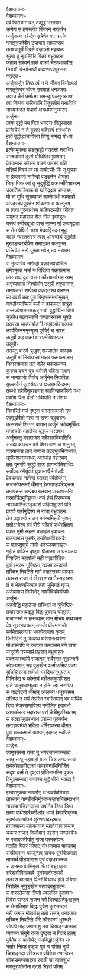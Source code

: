 वैशम्पायनः-  
वैशम्पायनः-  
एवं त्रिरात्रमभवत् तद्युद्धं भरतर्षभ  
क्रमेण स हयस्त्वेवं विचरन् भरतर्षभ   
अर्जुनस्य नरेन्द्रेण वृत्रेणेव शतक्रतोः  
मणलूरुपतेर्देशं उपायात् सहपाण्डवः   
ततश्चतुर्थे दिवसे वज्रदत्तो महाबलः  
श्रुत्वा तु नृपतिर्वीरं पितरं बभ्रुवाहनः  
जहास सस्वनं हासं वाक्यं चेदमथाब्रवीत्  
निर्ययौ विनयेनार्थो ब्राह्मणार्ध्यपुस्सरः  
वज्रदत्तः-  
अर्जुनार्जुन तिष्ठ त्वं न मे जीवन् विमोक्ष्यसे  
मणलूरेश्वरं त्वेवम् उपयातं धनञ्जयः  
उवाच चैनं धर्मात्मा समन्युः फल्गुनस्तथा  
त्वां निहत्य करिष्यामि पितुस्तोयं यथाविधि  
नाभ्यनन्दत मेधावी क्षत्रधर्ममनुस्मरन्  
अर्जुनः-  
त्वया वृद्धो मम पिता भगदत्तः पितुस्सखा  
प्रक्रियेयं न ते युक्ता बहिस्त्वं क्षत्रधर्मतः  
हतो वृद्धोऽपचायित्वा शिशुं मामद्य योधय  
वैशम्पायनः-  
इत्येवमुक्त्वा सङ्क्रुद्धो वज्रदत्तो नराधिपः  
संरक्ष्यमाणं तुरगं यौधिष्ठिरमुपागतम्  
प्रेषयामास कौरव्य वारणं पाण्डवं प्रति  
यज्ञियं विषयं त्वं मां नायोत्सीः किं नु पुत्रक  
स प्रेष्यमाणो नागेन्द्रो वज्रदत्तेन धीमता  
धिक् धिक् त्वां तु सुदुर्बुद्धिं क्षत्रधर्माविशारदम्  
उत्पतिष्यन्निवाकाशे ह्यभिदुद्राव पाण्डवम्  
यो मां युधि सुसम्प्राप्तं साम्नैवाथो त्वमग्रहीः  
अग्रहस्तप्रयुक्तेन शीकरेण स फल्गुनम्  
न त्वया पुरुषार्थश्च कश्चिदस्तीह जीवता  
समुक्षत महाराज शैलं नील इवाम्बुदः  
यस्त्वं स्त्रीवद्युधा प्राप्तं साम्ना मां प्रत्यगृह्णथाः  
स तेन प्रेषितो राज्ञा मेघवद्विनदन् मुहुः  
यद्यहं न्यस्तशस्त्रं त्वाम् आगच्छेयं सुदुर्मते  
मुखाडम्बरघोषेण समाद्रवत फल्गुनम्  
प्रक्रियेयं ततो युक्ता भवेत् तव नराधम  
वैशम्पायनः  
स नृत्यन्निव नागेन्द्रो वज्रदत्तप्रचोदितः  
तमेवमुक्तं भर्त्रा च विदित्वा पन्नगात्मजा  
आससाद द्रुतं राजन् कौरवाणां महारथम्  
अमृष्यमाणा भित्त्वोर्वीम् उलूपी तमुपागमत्  
तमापतन्तं सम्प्रेक्ष्य वज्रदत्तस्य वारणम्  
सा ददर्श ततः पुत्रं विमृशन्तमधोमुखम्  
गाण्डीवमाश्रित्य बली न ह्यकम्पत शत्रुहा  
सन्तर्ज्यमानमसकृद् भर्त्रा युद्धार्थिना विभो  
चुक्रोध बलवच्चापि पाण्डवस्तस्य भूपतेः  
ततस्सा चारुसर्वाङ्गी तमुपेत्योरगात्मजा  
कार्यविघ्नमनुस्मृत्य पूर्ववैरं च भारत  
उलूपी प्राह वचनं क्षत्रधर्मविशारदम्  
उलूपी-  
ततस्तु वारणं क्रुद्धश् शरजालेन पाण्डवः  
उलूपीं मां निबोध त्वं मातरं पन्नगात्मजाम्  
निवारयामास तदा वेलेव मकरालयम्  
कुरुष्व वचनं पुत्र धर्मस्ते भविता महान्  
स नागप्रवरो वीर्याद् अर्जुनेन निवारितः  
युध्यस्वैनं कुरुश्रेष्ठं धनञ्जयमरिन्दमम्  
तस्थौ शरैर्विनुन्नाङ्गश् श्वाविच्छललितो यथा  
एवमेष पिता प्रीतो भविष्यति न संशयः  
वैशम्पायनः-  
निवारितं गजं दृष्ट्वा भगदत्तात्मजो नृपः  
एवमुद्धर्षितो मात्रा स राजा बभ्रुवाहनः  
उत्ससर्ज शितान् बाणान् अर्जुने क्रोधमूर्छितः  
मनश्चक्रे महातेजा युद्धाय भरतर्षभ  
अर्जुनस्तु महाराजश् शरैश्शरविघातिभिः  
सन्नह्य काञ्चनं वर्म शिरस्त्राणं च भानुमत्  
वारयामास तान् बाणांस् तदद्भुतमिवाभवत्  
तूणीरशरसम्बाधम् आरुरोह महारथम्  
ततः पुनरपि क्रुद्धो राजा प्राग्ज्योतिषाधिपः  
सर्वोपकरणैर्युक्तं युक्तमश्वैर्मनोजवैः  
प्रेषयामास नागेन्द्रं बलवत् पर्वतोपमम्  
सचक्रोपस्करं धीमान् हेमभाण्डपरिष्कृतम्  
तमापतन्तं सम्प्रेक्ष्य बलवान् पाकशासनिः  
परमार्चितमुच्छ्रित्य ध्वजं हंसं हिरण्मयम्  
नाराचमग्निसङ्काशं प्राहिणोद्वारणं प्रति  
प्रययौ पार्थमुद्दिश्य स राजा बभ्रुवाहनः  
तेन तद्वारणो राजन् मर्मण्यभिहतो भृशम्  
ततोऽभ्येत्य हयं वीरो यज्ञियं पार्थरक्षितम्  
पपात भूमौ सहसा वज्राहत इवाचलः  
ग्राहयामास पुरुषैर् हयशिक्षाविशारदैः  
स पतञ्शुशुभे नागो धनञ्जयशराहतः  
गृहीतं वाजिनं दृष्ट्वा प्रीतात्मा स धनञ्जयः  
विशन्निव महाशैलो महीं वज्रप्रपीडितः  
पुत्रं रथस्थं भूमिष्ठस् सन्न्यवारयदाहवे  
तस्मिन् निपतिते नागे वज्रदत्तस्य पाण्डवः  
ततस्स राजा तं वीरश् शरव्रातैस्सहस्रशः  
तं न भेतव्यमित्याह ततो भूमिगतं नृपम्  
अर्दयामास निशितैर् आशीविषविषोपमैः  
अर्जुनः-  
अब्रवीद्धि महातेजाः प्रस्थितं मां युधिष्ठिरः  
तयोस्समभवद्युद्धं पितुः पुत्रस्य चातुलम्  
राजानस्ते न हन्तव्यास् तान् मोचय कथञ्चन  
देवासुररणप्रख्यम् उभयोः प्रीयमाणयोः  
सर्वमेतन्नरव्याघ्र भवत्येतावता कृतम्  
किरीटिनं तु विव्याध शरेणानतपर्वणा  
योधाश्चापि न हन्तव्या कथञ्चन रणे त्वया  
जत्रुदेशे नरव्याघ्रं प्रहसन् बभ्रुवाहनः  
वक्तव्याश्चापि राजानस् सर्वैस्सह सुहृज्जनैः  
सोऽत्यगात् सह पुङ्खेन वल्मीकमिव पन्नगः  
युधिष्ठिरस्याश्वमेधो भवद्भिरनुभूयताम्  
विनिर्भद्य च कौन्तेयं महीतलमुपाविशत्  
इति भ्रातृवचश्श्रुत्वा न हन्मि त्वां नराधिप  
स गाढवेदनो धीमान् आलम्ब्य धनुरुत्तमम्  
उत्तिष्ठ न भयं तेऽस्ति स्वस्तिमान् भव पार्थिव  
दिव्यं तेजस्समाविश्य नमीलित इवाबभौ  
आगच्छेस्त्वं महाराज परां चैत्रीमुपस्थिताम्  
स सञ्ज्ञामुपलभ्याथ प्रशस्य पुरुषर्षभः  
तदाऽश्वमेधो भविता धर्मिराजस्य धीमतः  
पुत्रं शक्रात्मजो वाक्यम् इदमाह महीपते  
वैशम्पायनः-  
अर्जुनः-  
एवमुक्तस्स राजा तु भगदत्तात्मजस्तदा  
साधु साधु महाबाहो वत्स चित्राङ्गदात्मज  
तथेत्येवाब्रवीद्वाक्यं पाण्डवेनाभिनिर्जितः  
सदृशं कर्म ते दृष्ट्वा प्रीतिमानस्मि पुत्रक  
विमुञ्चाम्यद्य बाणांश्च युद्धे धीरो भवाद्य वै  
वैशम्पायनः-  
इत्येवमुक्त्वा नाराचैर् अभ्यवर्षदमित्रहा  
तांस्तान् गाण्डीवनिर्मुक्तान्वज्राशनिसमप्रभान्  
नाराचानच्छिनद्राजा सर्वानेव त्रिधा त्रिधा  
तस्य पार्थश्शरैस्तीक्ष्णैर् ध्वजं हेमपरिष्कृतम्  
सुवर्णतालप्रतिमं क्षुरेणापाहरद्रथात्  
हयांश्चास्य महाकायान् महावेगपराक्रमान्  
चकार राजन् निर्जीवान् प्रहसन् पाण्डवर्षभः  
स रथादवतीर्याशु राजा परमकोपनः  
पदातिः पितरं कोपाद् योधयामास पाण्डवम्  
सम्प्रीयमाणः पाण्डूनाम् ऋषभः पुत्रविक्रमात्  
नात्यर्थं पीडयामास पुत्रं वज्रधरात्मजः  
स हन्यमानोऽभिमुखं पितरं बभ्रुवाहनः  
शरैराशीविषाकारैः पुनरेवार्दयद्बली  
ततस्स बाल्यात् पितरं विव्याध हृदि पत्रिणा  
निशेतेन सुपुङ्खेन बलवद्बभ्रुवाहनः  
स शरस्तेजसा दीप्तो ज्वलन्निव हुताशनः  
विवेश पाण्डवं राजन् मर्म भित्त्वाऽतिदुःखकृत्  
स तेनातिभृशं विद्धः पुत्रेण कुरुनन्दनः  
महीं जगाम मोहार्तस् ततो राजन् धनञ्जयः  
तस्मिन् निपतिते वीरे कौरवाणां धुरन्धरे  
सोऽपि मोहं जगामाशु तत्र चित्राङ्गदात्मतः  
व्यायम्य संयुगे राजा दृष्ट्वा च पितरं हतम्  
पूर्वमेव स बाणौर्घर् गाढविद्धोऽर्जुनेन सः  
भर्तारं निहतं दृष्ट्वा पुत्रं च पतितं भुवि  
चित्राङ्गदा परित्रस्ता प्रविवेश रणाजिरम्  
शोकसन्तप्तहृदया रुदती सा ततश्शुभा  
मणलूरपतेर्माता ददर्श निहतं पतिम्  
